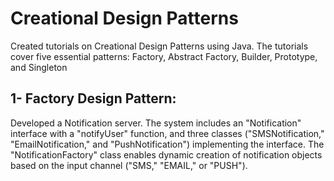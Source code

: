 # Creational Design Patterns
Created tutorials on Creational Design Patterns using Java. The tutorials cover five essential patterns: Factory, Abstract Factory, Builder, Prototype, and Singleton

## 1- Factory Design Pattern:
Developed a Notification server. 
The system includes an "Notification" interface with a "notifyUser" function, and three classes ("SMSNotification," "EmailNotification," and "PushNotification") implementing the interface. The "NotificationFactory" class enables dynamic creation of notification objects based on the input channel ("SMS," "EMAIL," or "PUSH").
